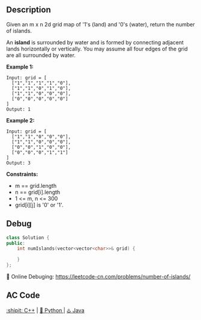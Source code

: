 ## Description
Given an m x n 2d grid map of '1's (land) and '0's (water), return the number of islands.

An <strong>island</strong> is surrounded by water and is formed by connecting adjacent lands horizontally or vertically. You may assume all four edges of the grid are all surrounded by water.

<strong>Example 1:</strong>

```
Input: grid = [
  ["1","1","1","1","0"],
  ["1","1","0","1","0"],
  ["1","1","0","0","0"],
  ["0","0","0","0","0"]
]
Output: 1
```

<strong>Example 2:</strong>

```
Input: grid = [
  ["1","1","0","0","0"],
  ["1","1","0","0","0"],
  ["0","0","1","0","0"],
  ["0","0","0","1","1"]
]
Output: 3
```

<strong>Constraints:</strong>

- m == grid.length
- n == grid[i].length
- 1 <= m, n <= 300
- grid[i][j] is '0' or '1'.


## Debug
```cpp
class Solution {
public:
    int numIslands(vector<vector<char>>& grid) {

    }
};
```

🐛 Online Debuging: https://leetcode-cn.com/problems/number-of-islands/

## AC Code
<div>
  <a href="https://github.com/Charmve/LeetCode4FLAG/tree/main/200.%20Number%20of%20Islands/200_number-of-islands.cpp">:shipit: C++</a> | 
  <a href="https://github.com/Charmve/LeetCode4FLAG/tree/main/200.%20Number%20of%20Islands/200_number-of-islands.py">🐍 Python </a> | 
  <a href="https://github.com/Charmve/LeetCode4FLAG/tree/main/200.%20Number%20of%20Islands/200_number-of-islands.java">♨️ Java </a>
</div>
